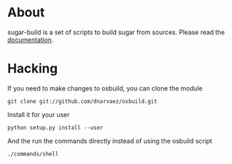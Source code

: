 About
=====

sugar-build is a set of scripts to build sugar from sources. Please read the [documentation](http://sugarlabs.org/~buildbot/docs/build.html).

Hacking
=======

If you need to make changes to osbuild, you can clone the module

    git clone git://github.com/dnarvaez/osbuild.git

Install it for your user

    python setup.py install --user

And the run the commands directly instead of using the osbuild script

    ./commands/shell
